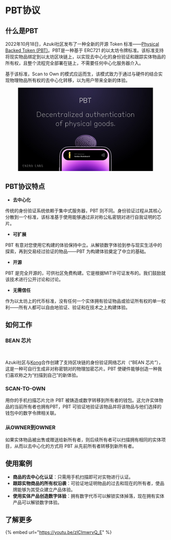 # PBT协议

## 什么是PBT

2022年10月18日，Azuki社区发布了一种全新的开源 Token 标准——[Physical Backed Token (PBT)](https://www.pbt.io/)。PBT是一种基于 ERC721 的以太坊令牌标准。该标准支持将现实物品绑定到以太坊区块链上，以实现去中心化的身份验证和跟踪实体物品的所有权，且整个流程完全部署在链上，不需要任何中心化服务器介入。

基于该标准，Scan to Own 的模式应运而生，该模式致力于通过与硬件的结合实现物理物品所有权的去中心化转移，以为用户带来全新的体验。

<figure><img src="../.gitbook/assets/image (8).png" alt=""><figcaption></figcaption></figure>

## PBT协议特点

* **去中心化**

传统的身份验证系统依赖于集中式服务器，PBT 则不同。身份验证过程从其核心分散到一个标准，该标准基于使用能够通过非对称公私密钥对进行自我证明的芯片。

* **可扩展**

PBT 有意对您使用它构建的体验保持中立。从解锁数字体验到参与现实生活中的探索，再到交易经过验证的物品——PBT 为构建体验奠定了中立的基础。

* **开源**

PBT 是完全开源的，可供社区免费构建。它是根据MIT许可证发布的。我们鼓励就该技术进行公开讨论和讨论。

* **无需信任**

作为以太坊上的代币标准，没有任何一个实体拥有验证物品或验证所有权的单一权利——所有人都可以自由地验证、验证和在技术之上构建体验。

## **如何工作**

### BEAN 芯片 <a href="#the-bean-chip" id="the-bean-chip"></a>

<figure><img src="https://azuki-2.ghost.io/content/images/2022/10/whitechipexplainer.png" alt=""><figcaption></figcaption></figure>

Azuki社区与[Kong](https://arx.org/)合作创建了支持区块链的身份验证网络芯片（“BEAN 芯片”），这是一种可自行生成非对称密钥对的物理加密芯片。PBT 使硬件能够创造一种我们喜欢称之为“扫描到自己”的新体验。

### SCAN-TO-OWN <a href="#scan-to-own" id="scan-to-own"></a>

用你的手机扫描芯片允许 PBT 被铸造或数字转移到所有者的钱包。这允许实体物品的当前所有者也拥有​​ PBT，PBT 可验证地验证该物品并将该物品与他们选择的钱包中的数字令牌相关联。

### 从OWNER到OWNER <a href="#from-owner-to-owner" id="from-owner-to-owner"></a>

如果实体物品被出售或赠送给新所有者，则后续所有者可以扫描拥有相同的实体项目，从而以去中心化的方式将 PBT 从先前所有者转移到新所有者。

## 使用案例 <a href="#use-cases" id="use-cases"></a>

* **商品的去中心化认证**：只需用手机扫描即可对实物进行认证。
* **跟踪实物商品的所有权沿袭**：可验证地证明物品的过去和现在的所有者，使品牌能够为其受众建立产品体验。
* **使用实体产品创造数字体验**：拥有数字代币可以解锁实体掉落，现在拥有实体产品可以解锁数字体验。

## 了解更多

{% embed url="https://youtu.be/zlCImwrvQ_E" %}









